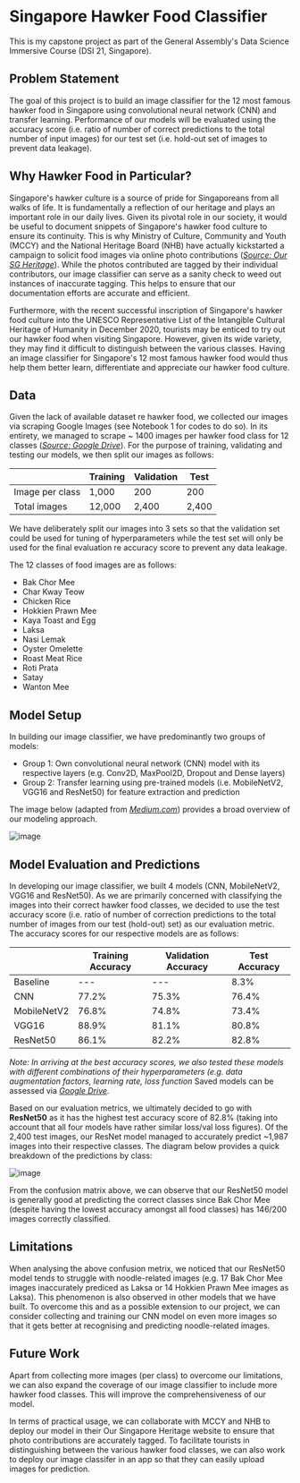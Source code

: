 # Singapore Hawker Food Classifier
This is my capstone project as part of the General Assembly's Data Science Immersive Course (DSI 21, Singapore).

## Problem Statement
The goal of this project is to build an image classifier for the 12 most famous hawker food in Singapore using convolutional neural network (CNN) and transfer learning. Performance of our models will be evaluated using the accuracy score (i.e. ratio of number of correct predictions to the total number of input images) for our test set (i.e. hold-out set of images to prevent data leakage).  

## Why Hawker Food in Particular?
Singapore's hawker culture is a source of pride for Singaporeans from all walks of life. It is fundamentally a reflection of our heritage and plays an important role in our daily lives. Given its pivotal role in our society, it would be useful to document snippets of Singapore's hawker food culture to ensure its continuity. This is why Ministry of Culture, Community and Youth (MCCY) and the National Heritage Board (NHB) have actually kickstarted a campaign to solicit food images via online photo contributions  ([*Source: Our SG Heritage*](https://www.oursgheritage.gov.sg/ourhawkerculture-online-photo-contributions/)). While the photos contributed are tagged by their individual contributors, our image classifier can serve as a sanity check to weed out instances of inaccurate tagging. This helps to ensure that our documentation efforts are accurate and efficient. 

Furthermore, with the recent successful inscription of Singapore's hawker food culture into the UNESCO Representative List of the Intangible Cultural Heritage of Humanity in December 2020, tourists may be enticed to try out our hawker food when visiting Singapore. However, given its wide variety, they may find it difficult to distinguish between the various classes. Having an image classifier for Singapore's 12 most famous hawker food would thus help them better learn, differentiate and appreciate our hawker food culture.


## Data
Given the lack of available dataset re hawker food, we collected our images via scraping Google Images (see Notebook 1 for codes to do so). In its entirety, we managed to scrape ~ 1400 images per hawker food class for 12 classes ([*Source: Google Drive*](https://drive.google.com/drive/folders/1hFmc5qQ5OGdm57wocz1Xc3yziemFYo6y?usp=sharing)). For the purpose of training, validating and testing our models, we then split our images as follows: 

|  |Training|Validation|Test|
|---|---|---|---|
|Image per class |1,000|200|200|
|Total images|12,000|2,400|2,400

We have deliberately split our images into 3 sets so that the validation set could be used for tuning of hyperparameters while the test set will only be used for the final evaluation re accuracy score to prevent any data leakage.

The 12 classes of food images are as follows:
- Bak Chor Mee
- Char Kway Teow
- Chicken Rice
- Hokkien Prawn Mee
- Kaya Toast and Egg
- Laksa
- Nasi Lemak
- Oyster Omelette
- Roast Meat Rice
- Roti Prata
- Satay
- Wanton Mee

## Model Setup
In building our image classifier, we have predominantly two groups of models:
- Group 1: Own convolutional neural network (CNN) model with its respective layers (e.g. Conv2D, MaxPool2D, Dropout and Dense layers)
- Group 2: Transfer learning using pre-trained models (i.e. MobileNetV2, VGG16 and ResNet50) for feature extraction and prediction

The image below (adapted from [*Medium.com*](https://purnasaigudikandula.medium.com/deep-view-on-transfer-learning-with-iamge-classification-pytorch-5cf963939575)) provides a broad overview of our modeling approach. 

![image](https://user-images.githubusercontent.com/79981889/121153773-f0695e00-c878-11eb-8f0a-63678809c511.png)

## Model Evaluation and Predictions
In developing our image classifier, we built 4 models (CNN, MobileNetV2, VGG16 and ResNet50). As we are primarily concerned with classifying the images into their correct hawker food classes, we decided to use the test accuracy score (i.e. ratio of number of correction predictions to the total number of images from our test (hold-out) set) as our evaluation metric. The accuracy scores for our respective models are as follows: 

|  |Training Accuracy|Validation Accuracy |Test Accuracy|
|---|---|---|---|
|Baseline|---|---|8.3%|
|CNN|77.2%|75.3%|76.4%|
|MobileNetV2|76.8%|74.8%|73.4%|
|VGG16|88.9%|81.1%|80.8%|
|ResNet50|86.1%|82.2%|82.8%|

*Note: In arriving at the best accuracy scores, we also tested these models with different combinations of their hyperparameters (e.g. data augmentation factors, learning rate, loss function* Saved models can be assessed via [*Google Drive*](https://drive.google.com/drive/folders/1K4xtmYleTgM1ivVsSnGDWbPVnG1lkj1r?usp=sharing).


Based on our evaluation metrics, we ultimately decided to go with **ResNet50** as it has the highest test accuracy score of 82.8% (taking into account that all four models have rather similar loss/val loss figures). Of the 2,400 test images, our ResNet model managed to accurately predict ~1,987 images into their respective classes. The diagram below provides a quick breakdown of the predictions by class:

![image](https://user-images.githubusercontent.com/79981889/121157921-8bb00280-c87c-11eb-9017-954f1d708715.png)

From the confusion matrix above, we can observe that our ResNet50 model is generally good at predicting the correct classes since Bak Chor Mee (despite having the lowest accuracy amongst all food classes) has 146/200 images correctly classified.

## Limitations
When analysing the above confusion metrix, we noticed that our ResNet50 model tends to struggle with noodle-related images (e.g. 17 Bak Chor Mee images inaccurately prediced as Laksa or 14 Hokkien Prawn Mee images as Laksa). This phenomenon is also observed in other models that we have built. To overcome this and as a possible extension to our project, we can consider collecting and training our CNN model on even more images so that it gets better at recognising and predicting noodle-related images.

## Future Work
Apart from collecting more images (per class) to overcome our limitations, we can also expand the coverage of our image classifier to include more hawker food classes. This will improve the comprehensiveness of our model. 

In terms of practical usage, we can collaborate with MCCY and NHB to deploy our model in their Our Singapore Heritage website to ensure that photo contributions are accurately tagged. To facilitate tourists in distinguishing between the various hawker food classes, we can also work to deploy our image classifer in an app so that they can easily upload images for prediction.
